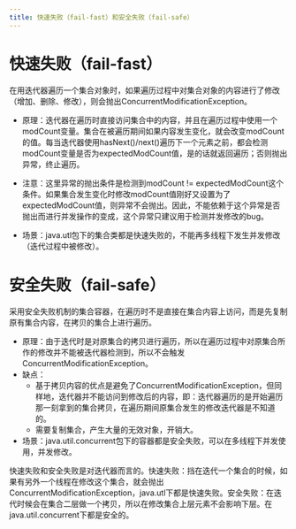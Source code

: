 ```yaml
---
title: 快速失败（fail-fast）和安全失败（fail-safe）
---
```






# 快速失败（fail-fast）

在用迭代器遍历一个集合对象时，如果遍历过程中对集合对象的内容进行了修改（增加、删除、修改），则会抛出ConcurrentModificationException。

- 原理：迭代器在遍历时直接访问集合中的内容，并且在遍历过程中使用一个modCount变量。集合在被遍历期间如果内容发生变化，就会改变modCount的值。每当迭代器使用hasNext()/next()遍历下一个元素之前，都会检测modCount变量是否为expectedModCount值，是的话就返回遍历；否则抛出异常，终止遍历。

- 注意：这里异常的抛出条件是检测到modCount != expectedModCount这个条件。如果集合发生变化时修改modCount值刚好又设置为了expectedModCount值，则异常不会抛出。因此，不能依赖于这个异常是否抛出而进行并发操作的变成，这个异常只建议用于检测并发修改的bug。
- 场景：java.utl包下的集合类都是快速失败的，不能再多线程下发生并发修改（迭代过程中被修改）。



# 安全失败（fail-safe）

采用安全失败机制的集合容器，在遍历时不是直接在集合内容上访问，而是先复制原有集合内容，在拷贝的集合上进行遍历。

- 原理：由于迭代时是对原集合的拷贝进行遍历，所以在遍历过程中对原集合所作的修改并不能被迭代器检测到，所以不会触发ConcurrentModificationException。
- 缺点：
  - 基于拷贝内容的优点是避免了ConcurrentModificationException，但同样地，迭代器并不能访问到修改后的内容，即：迭代器遍历的是开始遍历那一刻拿到的集合拷贝，在遍历期间原集合发生的修改迭代器是不知道的。
  - 需要复制集合，产生大量的无效对象，开销大。
- 场景：java.util.concurrent包下的容器都是安全失败，可以在多线程下并发使用，并发修改。



快速失败和安全失败是对迭代器而言的。快速失败：挡在迭代一个集合的时候，如果有另外一个线程在修改这个集合，就会抛出ConcurrentModificationException，java.utl下都是快速失败。安全失败：在迭代时候会在集合二层做一个拷贝，所以在修改集合上层元素不会影响下层。在java.util.concurrent下都是安全的。